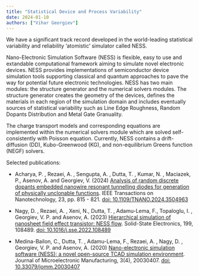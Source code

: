 ```yaml
---
title: "Statistical Device and Process Variability"
date: 2024-01-10
authors: ["Vihar Georgiev"]
---
```


We have a significant track record developed in the world-leading statistical variability and reliability  ‘atomistic’ simulator called NESS. 

<!--more-->

Nano-Electronic Simulation Software (NESS) is flexible, easy to use and extandable computational framework aiming to simulate novel electronic devices. NESS provides implementations of semiconductor device simulation tools supporting classical and quantum approaches to pave the way for potential future electronic technologies. NESS has two main modules: the structure generator and the numerical solvers modules. The structure generator creates the geometry of the devices, defines the materials in each region of the simulation domain and includes eventually sources of statistical variability such as Line Edge Roughness, Random Dopants Distribution and Metal Gate Granuality. 

The charge transport models and corresponding equations are implemented within the numerical solvers module which are solved self-consistently with Poisson equation. Currently, NESS contains a drift-diffusion (DD), Kubo-Greenwood (KG), and non-equilibrium Greens function (NEGF) solvers.

Selected publications:
- Acharya, P. , Rezaei, A. , Sengupta, A. , Dutta, T. , Kumar, N. , Maciazek, P., Asenov, A.  and Georgiev, V.  (2024) [Analysis of random discrete dopants embedded nanowire resonant tunnelling diodes for generation of physically unclonable functions](https://eprints.gla.ac.uk/342047/). IEEE Transactions on Nanotechnology, 23, pp. 815 - 821. [doi: 10.1109/TNANO.2024.3504963](https://ieeexplore.ieee.org/document/10764758) 

- Nagy, D. , Rezaei, A. , Xeni, N., Dutta, T. , Adamu-Lema, F., Topaloglu, I. , Georgiev, V. P.  and Asenov, A.  (2023) [Hierarchical simulation of nanosheet field effect transistor: NESS flow](https://eprints.gla.ac.uk/284486/). Solid-State Electronics, 199, 108489. [doi: 10.1016/j.sse.2022.108489](https://ieeexplore.ieee.org/document/10764758)

- Medina-Bailon, C., Dutta, T. , Adamu-Lema, F., Rezaei, A. , Nagy, D. , Georgiev, V. P.  and Asenov, A.  (2020) [Nano-electronic simulation software (NESS): a novel open-source TCAD simulation environment](https://eprints.gla.ac.uk/227769/). Journal of Microelectronic Manufacturing, 3(4), 20030407. [doi: 10.33079/jomm.20030407](https://eprints.gla.ac.uk/227769/)